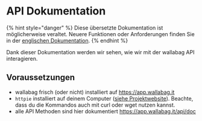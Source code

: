 API Dokumentation
=================

{% hint style="danger" %}
Diese übersetzte Dokumentation ist möglicherweise veraltet. Neuere Funktionen oder Anforderungen finden Sie in der [englischen Dokumentation](https://doc.wallabag.org/en/).
{% endhint %}

Dank dieser Dokumentation werden wir sehen, wie wir mit der wallabag API
interagieren.

Voraussetzungen
---------------

-   wallabag frisch (oder nicht) installiert auf https://app.wallabag.it
-   `httpie` installiert auf deinem Computer ([siehe
    Projektwebsite](https://github.com/jkbrzt/httpie)). Beachte, dass du
    die Kommandos auch mit curl oder wget nutzen kannst.
-   alle API Methoden sind hier dokumentiert
    https://app.wallabag.it/api/doc
